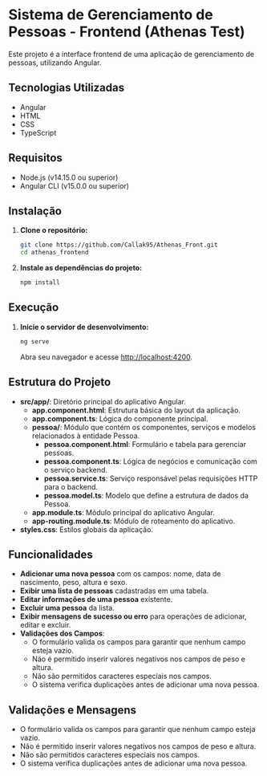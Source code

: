 # Sistema de Gerenciamento de Pessoas - Frontend (Athenas Test)

Este projeto é a interface frontend de uma aplicação de gerenciamento de pessoas, utilizando Angular.

## Tecnologias Utilizadas

- Angular
- HTML
- CSS
- TypeScript

## Requisitos

- Node.js (v14.15.0 ou superior)
- Angular CLI (v15.0.0 ou superior)

## Instalação

1. **Clone o repositório:**

   ```bash
   git clone https://github.com/Callak95/Athenas_Front.git
   cd athenas_frontend


2. **Instale as dependências do projeto:**

   ```bash
   npm install
   ```

## Execução

1. **Inicie o servidor de desenvolvimento:**

   ```bash
   ng serve
   ```

   Abra seu navegador e acesse [http://localhost:4200](http://localhost:4200).

## Estrutura do Projeto

- **src/app/**: Diretório principal do aplicativo Angular.
  - **app.component.html**: Estrutura básica do layout da aplicação.
  - **app.component.ts**: Lógica do componente principal.
  - **pessoa/**: Módulo que contém os componentes, serviços e modelos relacionados à entidade Pessoa.
    - **pessoa.component.html**: Formulário e tabela para gerenciar pessoas.
    - **pessoa.component.ts**: Lógica de negócios e comunicação com o serviço backend.
    - **pessoa.service.ts**: Serviço responsável pelas requisições HTTP para o backend.
    - **pessoa.model.ts**: Modelo que define a estrutura de dados da Pessoa.
  - **app.module.ts**: Módulo principal do aplicativo Angular.
  - **app-routing.module.ts**: Módulo de roteamento do aplicativo.
- **styles.css**: Estilos globais da aplicação.

## Funcionalidades

- **Adicionar uma nova pessoa** com os campos: nome, data de nascimento, peso, altura e sexo.
- **Exibir uma lista de pessoas** cadastradas em uma tabela.
- **Editar informações de uma pessoa** existente.
- **Excluir uma pessoa** da lista.
- **Exibir mensagens de sucesso ou erro** para operações de adicionar, editar e excluir.
- **Validações dos Campos**:
  - O formulário valida os campos para garantir que nenhum campo esteja vazio.
  - Não é permitido inserir valores negativos nos campos de peso e altura.
  - Não são permitidos caracteres especiais nos campos.
  - O sistema verifica duplicações antes de adicionar uma nova pessoa.

## Validações e Mensagens

- O formulário valida os campos para garantir que nenhum campo esteja vazio.
- Não é permitido inserir valores negativos nos campos de peso e altura.
- Não são permitidos caracteres especiais nos campos.
- O sistema verifica duplicações antes de adicionar uma nova pessoa.


